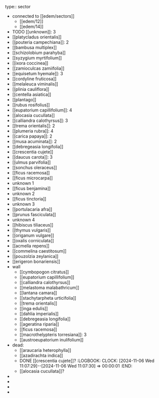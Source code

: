 type:: sector

- connected to [[edem/sectors]]
	- [[edem/12]]
	- [[edem/14]]
- TODO [[unknown]]: 3
- [[platycladus orientalis]]
- [[pouteria campechiana]]: 2
- [[bambusa multiplex]]
- [[schizolobium parahyba]]
- [[syzygium myrtifolium]]
- [[ixora coccinea]]
- [[zamioculcas zamiifolia]]
- [[equisetum hyemale]]: 3
- [[cordyline fruticosa]]
- [[melaleuca viminalis]]
- [[plinia cauliflora]]
- [[centella asiatica]]
- [[plantago]]
- [[rubus rosifolius]]
- [[eupatorium capillifolium]]: 4
- [[alocasia cucullata]]
- [[calliandra calothyrsus]]: 3
- [[trema orientalis]]: 2
- [[plumeria rubra]]: 4
- [[carica papaya]]: 2
- [[musa acuminata]]: 2
- [[debregeasia longifolia]]
- [[crescentia cujete]]
- [[daucus carota]]: 3
- [[ulmus parvifolia]]
- [[sonchus oleraceus]]
- [[ficus racemosa]]
- [[ficus microcarpa]]
- unknown 1
- [[ficus benjamina]]
- unknown 2
- [[ficus tinctoria]]
- unknown 3
- [[portulacaria afra]]
- [[prunus fasciculata]]
- unknown 4
- [[hibiscus tiliaceus]]
- [[thymus vulgaris]]
- [[origanum vulgare]]
- [[oxalis corniculata]]
- [[acmella repens]]
- [[commelina caestitosum]]
- [[pouzolzia zeylanica]]
- [[erigeron bonariensis]]
- wall
	- [[cymbopogon citratus]]
	- [[eupatorium capillifolium]]
	- [[calliandra calothyrsus]]
	- [[melastoma malabathricum]]
	- [[lantana camara]]
	- [[stachytarpheta urticifolia]]
	- [[trema orientalis]]
	- [[inga edulis]]
	- [[dahlia imperialis]]
	- [[debregeasia longifolia]]
	- [[ageratina riparia]]
	- [[ficus racemosa]]
	- [[macrothelypteris torresiana]]: 3
	- [[austroeupatorium inulifolium]]
- dead:
	- [[araucaria heterophylla]]
	- [[azadirachta indica]]
	- DONE [[crescentia cujete]]?
	  :LOGBOOK:
	  CLOCK: [2024-11-06 Wed 11:07:29]--[2024-11-06 Wed 11:07:30] =>  00:00:01
	  :END:
	- [[alocasia cucullata]]?
-
-
-
-